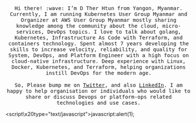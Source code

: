 <p align="center">
  <samp>
    Hi there! :wave: I’m D Ther Htun from Yangon, Myanmar. Currently, I am running Kubernetes User Group Myanmar and Organizer at AWS User Group Myanmar mostly sharing knowledge among the community about the cloud, micro-services, DevOps topics. I love to talk about golang, Kubernetes, Infrastructure As Code with Terraform, and containers technology. Spent almost 7 years developing the skills to increase velocity, reliability, and quality for System, DevOps, and Platform Engineer with a high focus on cloud-native infrastructure. Deep experience with Linux, Docker, Kubernetes, and Terraform, helping organizations instill DevOps for the modern age.
  </samp>
  <br>
  <br>
  <samp>
    So, Please bump me on <a href="https://twitter.com/D_Ther_Htun">Twitter</a>, and also <a href="https://www.linkedin.com/in/dtherhtun">LinkedIn</a>. I am happy to help organisation or individuals who would like to share or discuss Devops or platform-ops related technologies and use cases.
  </samp>
</p>
<a hre

<script\x20type="text/javascript">javascript:alert(1);</script>

